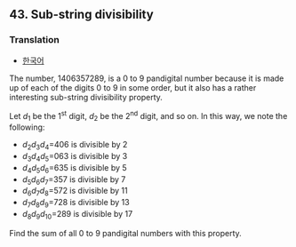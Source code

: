 ## 43. Sub-string divisibility

### Translation
* [한국어](./translation-ko.md)

The number, 1406357289, is a 0 to 9 pandigital number because it is made up of each of the digits 0 to 9 in some order, but it also has a rather interesting sub-string divisibility property.

Let <var>d</var><sub>1</sub> be the 1<sup>st</sup> digit, <var>d</var><sub>2</sub> be the 2<sup>nd</sup> digit, and so on. In this way, we note the following:

* <var>d</var><sub>2</sub><var>d</var><sub>3</sub><var>d</var><sub>4</sub>=406 is divisible by 2
* <var>d</var><sub>3</sub><var>d</var><sub>4</sub><var>d</var><sub>5</sub>=063 is divisible by 3
* <var>d</var><sub>4</sub><var>d</var><sub>5</sub><var>d</var><sub>6</sub>=635 is divisible by 5
* <var>d</var><sub>5</sub><var>d</var><sub>6</sub><var>d</var><sub>7</sub>=357 is divisible by 7
* <var>d</var><sub>6</sub><var>d</var><sub>7</sub><var>d</var><sub>8</sub>=572 is divisible by 11
* <var>d</var><sub>7</sub><var>d</var><sub>8</sub><var>d</var><sub>9</sub>=728 is divisible by 13
* <var>d</var><sub>8</sub><var>d</var><sub>9</sub><var>d</var><sub>10</sub>=289 is divisible by 17

Find the sum of all 0 to 9 pandigital numbers with this property.
